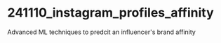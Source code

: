 # 241110_instagram_profiles_affinity
Advanced ML techniques to predcit an influencer's brand affinity 
